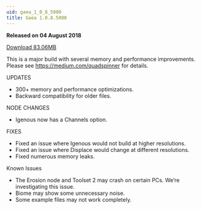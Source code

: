 ```yaml
---
uid: gaea_1_0_8_5000
title: Gaea 1.0.8.5000
---
```



**Released on 04 August 2018**

<a href="http://viridian.quadspinner.com/gaea/Gaea-EAP-5000.exe">Download 83.06MB</a> <br>


<div class="release-note">

This is a major build with several memory and performance improvements. Please see https://medium.com/quadspinner for details.

UPDATES
- 300+ memory and performance optimizations.
- Backward compatibility for older files.

NODE CHANGES
- Igenous now has a Channels option.

FIXES
- Fixed an issue where Igenous would not build at higher resolutions.
- Fixed an issue where Displace would change at different resolutions.
- Fixed numerous memory leaks.

Known Issues
- The Erosion node and Toolset 2 may crash on certain PCs. We’re investigating this issue.
- Biome may show some unnecessary noise.
- Some example files may not work completely.

</div>
